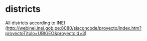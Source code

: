 # districts
All districts according to INEI (http://webinei.inei.gob.pe:8080/sisconcode/proyecto/index.htm?proyectoTitulo=UBIGEO&proyectoId=3)
